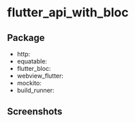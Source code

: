 # flutter_api_with_bloc


## Package
- http:
- equatable:
- flutter_bloc:
- webview_flutter:
- mockito:
- build_runner:

## Screenshots

